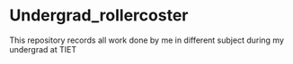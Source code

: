 # Undergrad_rollercoster
This repository records all work done by me in different subject during my undergrad at TIET



